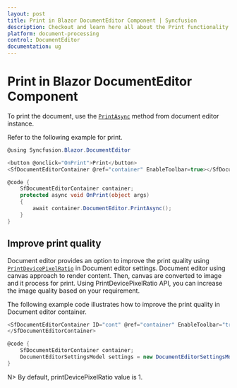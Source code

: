 ```yaml
---
layout: post
title: Print in Blazor DocumentEditor Component | Syncfusion
description: Checkout and learn here all about the Print functionality in Syncfusion Blazor DocumentEditor component and more.
platform: document-processing
control: DocumentEditor
documentation: ug
---
```


# Print in Blazor DocumentEditor Component

To print the document, use the [`PrintAsync`](https://help.syncfusion.com/cr/blazor/Syncfusion.Blazor.DocumentEditor.SfDocumentEditor.html#Syncfusion_Blazor_DocumentEditor_SfDocumentEditor_PrintAsync) method from document editor instance.

Refer to the following example for print.

```csharp
@using Syncfusion.Blazor.DocumentEditor

<button @onclick="OnPrint">Print</button>
<SfDocumentEditorContainer @ref="container" EnableToolbar=true></SfDocumentEditorContainer>

@code {
    SfDocumentEditorContainer container;
    protected async void OnPrint(object args)
    {
        await container.DocumentEditor.PrintAsync();
    }
}
```

## Improve print quality

Document editor provides an option to improve the print quality using [`PrintDevicePixelRatio`](https://help.syncfusion.com/cr/blazor/Syncfusion.Blazor.DocumentEditor.DocumentEditorSettingsModel.html#Syncfusion_Blazor_DocumentEditor_DocumentEditorSettingsModel_PrintDevicePixelRatio) in Document editor settings. Document editor using canvas approach to render content. Then, canvas are converted to image and it process for print. Using PrintDevicePixelRatio API, you can increase the image quality based on your requirement.

The following example code illustrates how to improve the print quality in Document editor container.

```csharp
<SfDocumentEditorContainer ID="cont" @ref="container" EnableToolbar="true" DocumentEditorSettings="settings" Height="590px">
</SfDocumentEditorContainer>

@code {
    SfDocumentEditorContainer container;
    DocumentEditorSettingsModel settings = new DocumentEditorSettingsModel() { PrintDevicePixelRatio = 2 };
}
```

N> By default, printDevicePixelRatio value is 1.
